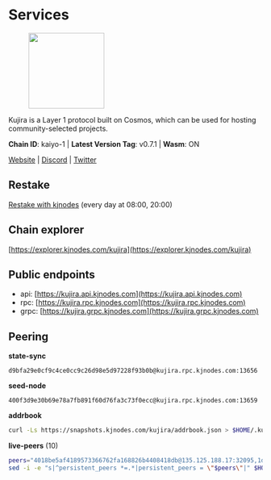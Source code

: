 # Services

<figure><img src="https://raw.githubusercontent.com/kj89/testnet_manuals/main/pingpub/logos/kujira.png" width="150" alt=""><figcaption></figcaption></figure>

Kujira is a Layer 1 protocol built on Cosmos, which can be used for  hosting community-selected projects.

**Chain ID**: kaiyo-1 | **Latest Version Tag**: v0.7.1 | **Wasm**: ON

[Website](https://kujira.app) | [Discord](https://discord.gg/teamkujira) | [Twitter](https://twitter.com/TeamKujira)

## Restake

[Restake with kjnodes](https://restake.app/kujira/kujiravaloper1tnuqj73jfn3724lqz34c27tuv80nv336sadqym) (every day at 08:00, 20:00)
## Chain explorer
[https://explorer.kjnodes.com/kujira](https://explorer.kjnodes.com/kujira)

## Public endpoints

* api: [https://kujira.api.kjnodes.com](https://kujira.api.kjnodes.com)
* rpc: [https://kujira.rpc.kjnodes.com](https://kujira.rpc.kjnodes.com)
* grpc: [https://kujira.grpc.kjnodes.com](https://kujira.grpc.kjnodes.com)

## Peering

**state-sync**

```text
d9bfa29e0cf9c4ce0cc9c26d98e5d97228f93b0b@kujira.rpc.kjnodes.com:13656
```

**seed-node**

```text
400f3d9e30b69e78a7fb891f60d76fa3c73f0ecc@kujira.rpc.kjnodes.com:13659
```

**addrbook**
```bash
curl -Ls https://snapshots.kjnodes.com/kujira/addrbook.json > $HOME/.kujira/config/addrbook.json
```

**live-peers** (10)
```bash
peers="4018be5af4189573366762fa168826b4408418db@135.125.188.17:32095,1d85c9f16727584753db78b5b54eedf0ce8de3ed@51.159.16.49:5060,213dbb8301ce1c0f5662a9b723bd613f15e1dd4e@75.119.157.167:30656,129771a48f43b83c6144c7d282ad1da62434cc07@15.204.197.12:26656,d9bfa29e0cf9c4ce0cc9c26d98e5d97228f93b0b@65.109.88.38:13656,4ae125f9c9b8e2f1ac83749c2209e26056b97851@65.108.238.103:11856,5ae54af5483ff090e57a51f9f3568490373e2419@135.181.26.211:26656,a7d96dc929824613315dcc1c90fee119f28cc51f@134.65.193.158:26656,ecafd5cadaf3526a588550a7bc343ce2670c988d@185.16.39.231:26656,d6d14f99ef25c8ffee6fa4afca40fece0c1ab9fe@107.181.229.154:20656"
sed -i -e "s|^persistent_peers *=.*|persistent_peers = \"$peers\"|" $HOME/.kujira/config/config.toml
```
